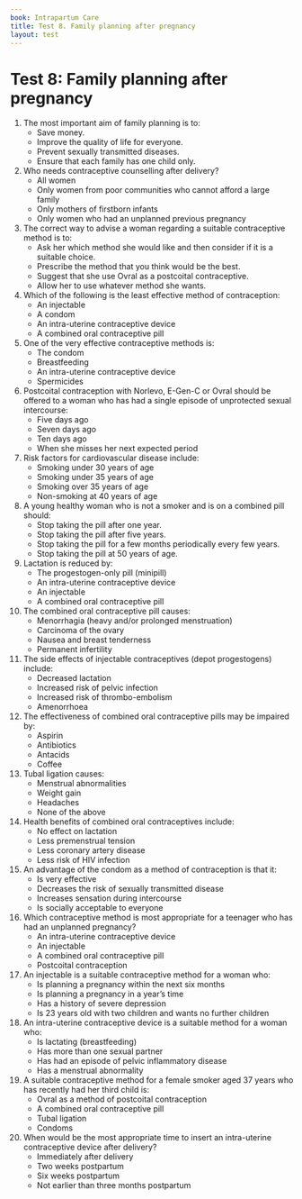 ```yaml
---
book: Intrapartum Care
title: Test 8. Family planning after pregnancy
layout: test
---
```


# Test 8: Family planning after pregnancy

1.	The most important aim of family planning is to:
	-	Save money.
	+	Improve the quality of life for everyone.
	-	Prevent sexually transmitted diseases.
	-	Ensure that each family has one child only.
2.	Who needs contraceptive counselling after delivery?
	+	All women
	-	Only women from poor communities who cannot afford a large family
	-	Only mothers of firstborn infants
	-	Only women who had an unplanned previous pregnancy
3.	The correct way to advise a woman regarding a suitable contraceptive method is to:
	+	Ask her which method she would like and then consider if it is a suitable choice.
	-	Prescribe the method that you think would be the best.
	-	Suggest that she use Ovral as a postcoital contraceptive.
	-	Allow her to use whatever method she wants.
4.	Which of the following is the least effective method of contraception:
	-	An injectable
	+	A condom
	-	An intra-uterine contraceptive device
	-	A combined oral contraceptive pill
5.	One of the very effective contraceptive methods is:
	-	The condom
	-	Breastfeeding
	+	An intra-uterine contraceptive device
	-	Spermicides
6.	Postcoital contraception with Norlevo, E-Gen-C or Ovral should be offered to a woman who has had a single episode of unprotected sexual intercourse:
	+	Five days ago
	-	Seven days ago
	-	Ten days ago
	-	When she misses her next expected period
7.	Risk factors for cardiovascular disease include:
	-	Smoking under 30 years of age
	-	Smoking under 35 years of age
	+	Smoking over 35 years of age
	-	Non-smoking at 40 years of age
8.	A young healthy woman who is not a smoker and is on a combined pill should:
	-	Stop taking the pill after one year.
	-	Stop taking the pill after five years.
	-	Stop taking the pill for a few months periodically every few years.
	+	Stop taking the pill at 50 years of age.
9.	Lactation is reduced by:
	-	The progestogen-only pill (minipill)
	-	An intra-uterine contraceptive device
	-	An injectable
	+	A combined oral contraceptive pill
10.	The combined oral contraceptive pill causes:
	-	Menorrhagia (heavy and/or prolonged menstruation)
	-	Carcinoma of the ovary
	+	Nausea and breast tenderness
	-	Permanent infertility
11.	The side effects of injectable contraceptives (depot progestogens) include:
	-	Decreased lactation
	-	Increased risk of pelvic infection
	-	Increased risk of thrombo-embolism
	+	Amenorrhoea
12.	The effectiveness of combined oral contraceptive pills may be impaired by:
	-	Aspirin
	+	Antibiotics
	-	Antacids
	-	Coffee
13.	Tubal ligation causes:
	-	Menstrual abnormalities
	-	Weight gain
	-	Headaches
	+	None of the above
14.	Health benefits of combined oral contraceptives include:
	-	No effect on lactation
	+	Less premenstrual tension
	-	Less coronary artery disease
	-	Less risk of HIV infection
15.	An advantage of the condom as a method of contraception is that it:
	-	Is very effective
	+	Decreases the risk of sexually transmitted disease
	-	Increases sensation during intercourse
	-	Is socially acceptable to everyone
16.	Which contraceptive method is most appropriate for a teenager who has had an unplanned pregnancy?
	-	An intra-uterine contraceptive device
	+	An injectable
	-	A combined oral contraceptive pill
	-	Postcoital contraception
17.	An injectable is a suitable contraceptive method for a woman who:
	-	Is planning a pregnancy within the next six months
	-	Is planning a pregnancy in a year’s time
	-	Has a history of severe depression
	+	Is 23 years old with two children and wants no further children
18.	An intra-uterine contraceptive device is a suitable method for a woman who:
	+	Is lactating (breastfeeding)
	-	Has more than one sexual partner
	-	Has had an episode of pelvic inflammatory disease
	-	Has a menstrual abnormality
19.	A suitable contraceptive method for a female smoker aged 37 years who has recently had her third child is:
	-	Ovral as a method of postcoital contraception
	-	A combined oral contraceptive pill
	+	Tubal ligation
	-	Condoms
20.	When would be the most appropriate time to insert an intra-uterine contraceptive device after delivery?
	-	Immediately after delivery
	-	Two weeks postpartum
	+	Six weeks postpartum
	-	Not earlier than three months postpartum
